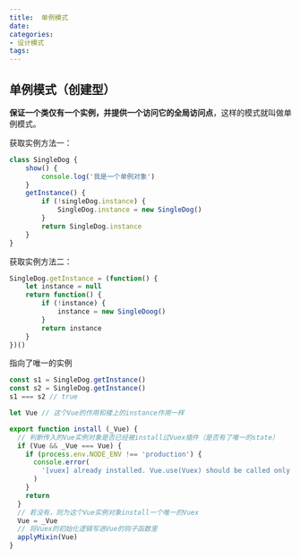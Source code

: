 ```yaml
---
title:  单例模式
date: 
categories:
- 设计模式
tags:
---
```


## 单例模式（创建型）

**保证一个类仅有一个实例，并提供一个访问它的全局访问点**，这样的模式就叫做单例模式。

获取实例方法一：

```javascript
class SingleDog {
	show() {
		console.log('我是一个单例对象')
	}
	getInstance() {
		if (!singleDog.instance) {
			SingleDog.instance = new SingleDog()
		}
		return SingleDog.instance
	}
}
```

获取实例方法二：

```javascript
SingleDog.getInstance = (function() {
	let instance = null
	return function() {
		if (!instance) {
			instance = new SingleDoog()
		}
		return instance
	}
})()
```

指向了唯一的实例

```javascript
const s1 = SingleDog.getInstance()
const s2 = SingleDog.getInstance()
s1 === s2 // true
```



```javascript
let Vue // 这个Vue的作用和楼上的instance作用一样

export function install (_Vue) {
  // 判断传入的Vue实例对象是否已经被install过Vuex插件（是否有了唯一的state）
  if (Vue && _Vue === Vue) {
    if (process.env.NODE_ENV !== 'production') {
      console.error(
        '[vuex] already installed. Vue.use(Vuex) should be called only once.'
      )
    }
    return
  }
  // 若没有，则为这个Vue实例对象install一个唯一的Vuex
  Vue = _Vue
  // 将Vuex的初始化逻辑写进Vue的钩子函数里
  applyMixin(Vue)
}
```


